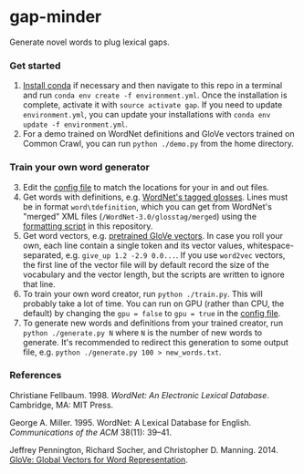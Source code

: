# gap-minder
Generate novel words to plug lexical gaps.

### Get started

1. [Install conda](https://conda.io/docs/user-guide/install/index.html) if necessary and then navigate to this repo in a terminal and run `conda env create -f environment.yml`. Once the installation is complete, activate it with `source activate gap`. If you need to update `environment.yml`, you can update your installations with `conda env update -f environment.yml`.
2. For a demo trained on WordNet definitions and GloVe vectors trained on Common Crawl, you can run `python ./demo.py` from the home directory.

### Train your own word generator

3. Edit the [config file](./config.ini) to match the locations for your in and out files.
4. Get words with definitions, e.g. [WordNet's tagged glosses](http://wordnet.princeton.edu/glosstag.shtml). Lines must be in format `word\tdefinition`, which you can get from WordNet's "merged" XML files (`/WordNet-3.0/glosstag/merged`) using the [formatting script](util/format_wordnet.py) in this repository.
5. Get word vectors, e.g. [pretrained GloVe vectors](https://nlp.stanford.edu/projects/glove/). In case you roll your own, each line contain a single token and its vector values, whitespace-separated, e.g. `give_up 1.2 -2.9 0.0...`. If you use `word2vec` vectors, the first line of the vector file will by default record the size of the vocabulary and the vector length, but the scripts are written to ignore that line.
6. To train your own word creator, run `python ./train.py`. This will probably take a lot of time. You can run on GPU (rather than CPU, the default) by changing the `gpu = false` to `gpu = true` in the [config file](./config.ini).
7. To generate new words and definitions from your trained creator, run `python ./generate.py N` where `N` is the number of new words to generate. It's recommended to redirect this generation to some output file, e.g. `python ./generate.py 100 > new_words.txt`.

### References

Christiane Fellbaum. 1998. *WordNet: An Electronic Lexical Database*. Cambridge, MA: MIT Press.

George A. Miller. 1995. WordNet: A Lexical Database for English. *Communications of the ACM* 38(11): 39–41.

Jeffrey Pennington, Richard Socher, and Christopher D. Manning. 2014. [GloVe: Global Vectors for Word Representation](https://nlp.stanford.edu/pubs/glove.pdf).
